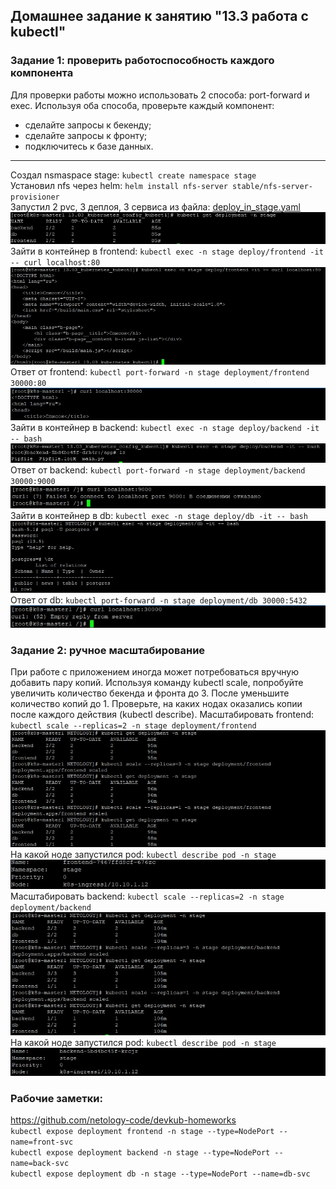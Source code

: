 ## Домашнее задание к занятию "13.3 работа с kubectl" </br>
### Задание 1: проверить работоспособность каждого компонента </br>
Для проверки работы можно использовать 2 способа: port-forward и exec. Используя оба способа, проверьте каждый компонент: </br>
* сделайте запросы к бекенду; </br>
* сделайте запросы к фронту; </br>
* подключитесь к базе данных. </br>
--------------------------------------------------------------
Создал nsmaspace stage: `kubectl create namespace stage` </br>
Установил nfs через helm: `helm install nfs-server stable/nfs-server-provisioner` </br>
Запустил 2 pvc, 3 деплоя, 3 сервиса из файла: [deploy_in_stage.yaml](https://github.com/murzinvit/13.03_kubernetes_config_kubectl/blob/e9e1be417bea3dc9e804d7fd0c585f89c63bcf13/deploy_in_stage.yaml) </br>
![kubectl_get_depl](https://github.com/murzinvit/screen/blob/b786bfa6b4fd7e26abfeff0f5d3e99bcfedc9586/Kuber_kubectl_get%20deployment_3.jpg) </br>
Зайти в контейнер в frontend: `kubectl exec -n stage deploy/frontend -it -- curl localhost:80` </br>
![exec_frontend](https://github.com/murzinvit/screen_1/blob/4f59d78c6c17bae19dee5ebca8458a087a00964a/Kuber_curl_frontend.jpg) </br>
Ответ от frontend: `kubectl port-forward -n stage deployment/frontend 30000:80`</br>
![Kuber_curl_list](https://github.com/murzinvit/screen/blob/aa254c577e166c513da28479b4f8ab8fe50d02e4/Kuber_curl_list_30000.jpg) </br>
Зайти в контейнер в backend: `kubectl exec -n stage deploy/backend -it -- bash` </br>
![exec_backend](https://github.com/murzinvit/screen/blob/5744dbea9d8ee0f27f9d568b31eb587153d3c861/Kuber_exec_backend.jpg) </br>
Ответ от backend: `kubectl port-forward -n stage deployment/backend 30000:9000`</br>
![backend_answer](https://github.com/murzinvit/screen/blob/36f3a07c8fdf971cc60f860cb48d552ece71bc5a/Kuber_curl_backend.jpg) </br>
Зайти в контейнер в db: `kubectl exec -n stage deploy/db -it -- bash` </br>
![db_answer](https://github.com/murzinvit/screen/blob/eff71e5445754d45a38055080e995fcee2ccd349/Kuber_exec_postres_news.jpg) </br>
Ответ от db: `kubectl port-forward -n stage deployment/db 30000:5432`</br>
![Kuber_curl_postgres](https://github.com/murzinvit/screen/blob/eff71e5445754d45a38055080e995fcee2ccd349/Kuber_curl_postgres.jpg) </br>

### Задание 2: ручное масштабирование </br>
При работе с приложением иногда может потребоваться вручную добавить пару копий. Используя команду kubectl scale, попробуйте увеличить количество бекенда и фронта до 3. После уменьшите количество копий до 1. Проверьте, на каких нодах оказались копии после каждого действия (kubectl describe).
Масштабировать frontend: `kubectl scale --replicas=2 -n stage deployment/frontend` </br>
![scale_frontend](https://github.com/murzinvit/screen/blob/f7cca75d9fd7718eb6f937451c408dd6e0a673be/Kuber_scale_frontend.jpg) </br>
На какой ноде запустился pod: `kubectl describe pod -n stage`</br>
![run_in_ingress_node](https://github.com/murzinvit/screen/blob/114e58c86985191bbab70a7116f685a5df20c7ea/Kuber_run_in_ingress_node.jpg) </br>
Масштабировать backend: `kubectl scale --replicas=2 -n stage deployment/backend` </br>
![scale_frontend](https://github.com/murzinvit/screen/blob/6eda183769bc79136042f880a92282b51828066f/Kuber_scale_backend.jpg) </br>
На какой ноде запустился pod: `kubectl describe pod -n stage`</br>
![run_in_ingress_node](https://github.com/murzinvit/screen/blob/4411b02c777564d18ee03b2335e0e49abbdf3a45/Kuber_backend_run_in_ingress.jpg) </br>

### Рабочие заметки: </br>
https://github.com/netology-code/devkub-homeworks </br>
`kubectl expose deployment frontend -n stage --type=NodePort --name=front-svc` </br>
`kubectl expose deployment backend -n stage --type=NodePort --name=back-svc` </br>
`kubectl expose deployment db -n stage --type=NodePort --name=db-svc` </br>
